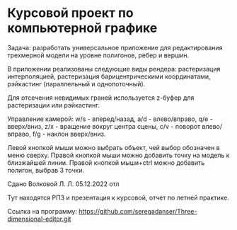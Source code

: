 # Курсовой проект по компьютерной графике 

Задача: разработать универсальное приложение для редактирования трехмерной модели на уровне полигонов, ребер и вершин.

В приложении реализованы следующие виды рендера: растеризация интерполяцией, растеризация барицентрическими координатами, рэйкастинг (параллельный и однопоточный).

Для отсечения невидимых граней используется z-буфер для растеризации или рэйкастинг.

Управление камерой: w/s - вперед/назад, a/d - влево/вправо, q/e - вверх/вниз, z/x - вращение вокруг центра сцены, c/v - поворот влево/вправо, f/g - наклон вверх/вниз.

Левой кнопкой мыши можно выбрать объект, чей выбор обозначен в меню сверху. Правой кнопкой мыши можно добавить точку на модель к близжайшей линии. Правой кнопкой мыши+ctrl
можно добавить полигон, выбрав 3 точки.

Сдано Волковой Л. Л. 05.12.2022 отл

Тут находятся РПЗ и презентация к курсовой, отчет по летней практике.

Ссылка на программу: https://github.com/seregadanser/Three-dimensional-editor.git
